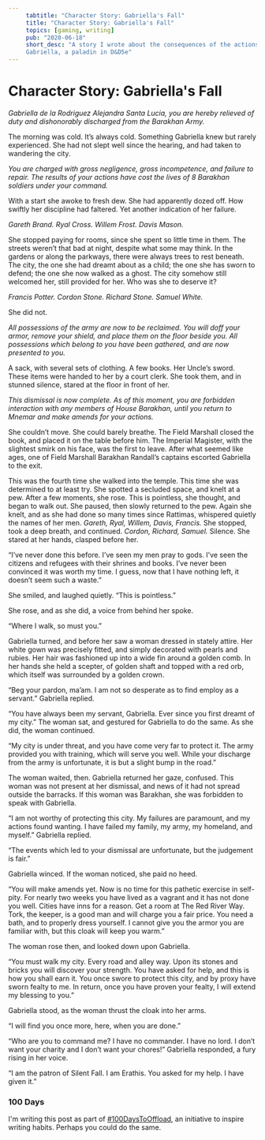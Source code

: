 ```yaml
---
     tabtitle: "Character Story: Gabriella's Fall"
     title: "Character Story: Gabriella's Fall"
     topics: [gaming, writing]
     pub: "2020-06-18"
     short_desc: "A story I wrote about the consequences of the actions of
     Gabriella, a paladin in D&D5e"
---
```


# Character Story: Gabriella's Fall

_Gabriella de la Rodriguez Alejandra Santa Lucia, you are hereby relieved of
duty and dishonorably discharged from the Barakhan Army._

The morning was cold. It’s always cold. Something Gabriella knew but rarely
experienced. She had not slept well since the hearing, and had taken to
wandering the city.

_You are charged with gross negligence, gross incompetence, and failure to
repair. The results of your actions have cost the lives of 8 Barakhan soldiers
under your command._

With a start she awoke to fresh dew. She had apparently dozed off. How swiftly
her discipline had faltered. Yet another indication of her failure.

_Gareth Brand. Ryal Cross. Willem Frost. Davis Mason._

She stopped paying for rooms, since she spent so little time in them. The
streets weren’t that bad at night, despite what some may think. In the gardens
or along the parkways, there were always trees to rest beneath. The city, the
one she had dreamt about as a child; the one she has sworn to defend; the one
she now walked as a ghost. The city somehow still welcomed her, still provided
for her. Who was she to deserve it?

_Francis Potter. Cordon Stone. Richard Stone. Samuel White._

She did not.

_All possessions of the army are now to be reclaimed. You will doff your armor,
remove your shield, and place them on the floor beside you. All possessions
which belong to you have been gathered, and are now presented to you._

A sack, with several sets of clothing. A few books. Her Uncle’s sword. These
items were handed to her by a court clerk. She took them, and in stunned
silence, stared at the floor in front of her.

_This dismissal is now complete. As of this moment, you are forbidden interaction
with any members of House Barakhan, until you return to Mnemar and make amends
for your actions._

She couldn’t move. She could barely breathe. The Field Marshall closed the book,
and placed it on the table before him. The Imperial Magister, with the slightest
smirk on his face, was the first to leave. After what seemed like ages, one of
Field Marshall Barakhan Randall’s captains escorted Gabriella to the exit.

This was the fourth time she walked into the temple. This time she was
determined to at least try. She spotted a secluded space, and knelt at a pew.
After a few moments, she rose. This is pointless, she thought, and began to walk
out. She paused, then slowly returned to the pew. Again she knelt, and as she
had done so many times since Rattimas, whispered quietly the names of her men.
_Gareth, Ryal, Willem, Davis, Francis._ She stopped, took a deep breath, and
continued. _Cordon, Richard, Samuel._ Silence. She stared at her hands, clasped
before her.

“I’ve never done this before. I’ve seen my men pray to gods. I’ve seen the
citizens and refugees with their shrines and books. I’ve never been convinced it
was worth my time. I guess, now that I have nothing left, it doesn’t seem such a
waste.”

She smiled, and laughed quietly. “This is pointless.”

She rose, and as she did, a voice from behind her spoke.

“Where I walk, so must you.”

Gabriella turned, and before her saw a woman dressed in stately attire. Her
white gown was precisely fitted, and simply decorated with pearls and rubies.
Her hair was fashioned up into a wide fin around a golden comb. In her hands she
held a scepter, of golden shaft and topped with a red orb, which itself was
surrounded by a golden crown.

“Beg your pardon, ma’am. I am not so desperate as to find employ as a servant.”
Gabriella replied.

“You have always been my servant, Gabriella. Ever since you first dreamt of my
city.” The woman sat, and gestured for Gabriella to do the same. As she did, the
woman continued.

“My city is under threat, and you have come very far to protect it. The army
provided you with training, which will serve you well. While your discharge from
the army is unfortunate, it is but a slight bump in the road.”

The woman waited, then. Gabriella returned her gaze, confused. This woman was
not present at her dismissal, and news of it had not spread outside the
barracks. If this woman was Barakhan, she was forbidden to speak with Gabriella.

“I am not worthy of protecting this city. My failures are paramount, and my
actions found wanting. I have failed my family, my army, my homeland, and
myself.” Gabriella replied.

“The events which led to your dismissal are unfortunate, but the judgement is
fair.”

Gabriella winced. If the woman noticed, she paid no heed.

“You will make amends yet. Now is no time for this pathetic exercise in
self-pity. For nearly two weeks you have lived as a vagrant and it has not done
you well. Cities have inns for a reason. Get a room at The Red River Way. Tork,
the keeper, is a good man and will charge you a fair price. You need a bath, and
to properly dress yourself. I cannot give you the armor you are familiar with,
but this cloak will keep you warm.”

The woman rose then, and looked down upon Gabriella.

“You must walk my city. Every road and alley way. Upon its stones and bricks you
will discover your strength. You have asked for help, and this is how you shall
earn it. You once swore to protect this city, and by proxy have sworn fealty to
me. In return, once you have proven your fealty, I will extend my blessing to
you.”

Gabriella stood, as the woman thrust the cloak into her arms.

“I will find you once more, here, when you are done.”

“Who are you to command me? I have no commander. I have no lord. I don’t want
your charity and I don’t want your chores!” Gabriella responded, a fury rising
in her voice.

“I am the patron of Silent Fall. I am Erathis. You asked for my help. I have
given it.”

### 100 Days
I'm writing this post as part of
[#100DaysToOffload](https://100daystooffload.com), an initiative to inspire
writing habits. Perhaps you could do the same.
